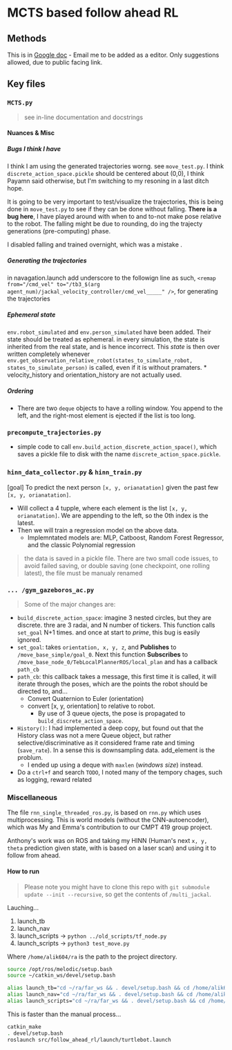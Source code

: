 # MCTS based follow ahead RL

## Methods

This is in [Google doc](https://docs.google.com/document/d/11x_Wpk4UQDjVFefjjUeyngc1KjLbhyIsAlf1_7Y_KVo/edit?usp=sharing) - Email me to be added as a editor. Only suggestions allowed, due to public facing link.

## Key files

### `MCTS.py`

> see in-line documentation and docstrings

#### Nuances & Misc

##### Bugs I think I have

I think I am using the generated trajectories worng. see `move_test.py`. I think `discrete_action_space.pickle` should be centered about (0,0), I think Payamn said otherwise, but I'm switching to my resoning in a last ditch hope.

It is going to be very important to test/visualize the trajectories, this is being done in `move_test.py` to see if they can be done without falling. **There is a bug here**, I have played around with when to and to-not make pose relative to the robot. The falling might be due to rounding, do ing the trajecty generations (pre-computing) phase. 

I disabled falling and trained overnight, which was a mistake .

##### Generating the trajectories

in navagation.launch add underscore to the followign line as such, `<remap from="/cmd_vel" to="/tb3_$(arg agent_num)/jackal_velocity_controller/cmd_vel_____" />`, for generating the trajectories

##### Ephemeral state

`env.robot_simulated` and `env.person_simulated` have been added. Their state should be treated as ephemeral. in every simulation, the state is inherited from the real state, and is hence incorrect. This _state_ is then over written completely whenever `env.get_observation_relative_robot(states_to_simulate_robot, states_to_simulate_person)` is called, even if it is without pramaters.
    * velocity_history and orientation_history are not actually used.

##### Ordering

* There are two `deque` objects to have a rolling window. You append to the left, and the right-most element is ejected if the list is too long.  

### `precompute_trajectories.py`

* simple code to call `env.build_action_discrete_action_space()`, which saves a pickle file to disk with the name `discrete_action_space.pickle`.

### `hinn_data_collector.py` & `hinn_train.py`

[goal] To predict the next person `[x, y, orianatation]` given the past few `[x, y, orianatation]`.

* Will collect a 4 tupple, where each element is the list `[x, y, orianatation]`. We are appending to the left, so the 0th index is the latest.
* Then we will train a regression model on the above data.
  * Implemntated models are: MLP, Catboost, Random Forest Regressor, and the classic Polynomial regression

> the data is saved in a pickle file. There are two small code issues, to avoid failed saving, or double saving (one checkpoint, one rolling latest), the file must be manualy renamed

### `... /gym_gazeboros_ac.py`

> Some of the major changes are:

* `build_discrete_action_space`: imagine 3 nested circles, but they are discrete. thre are 3 radai, and N number of tickers. This function calls `set_goal` N+1 times. and once at start to _prime_, this bug is easily ignored.
* `set_goal`: takes `orientation, x, y, z`, and **Publishes** to `/move_base_simple/goal_0`. Next this function **Subscribes** to `/move_base_node_0/TebLocalPlannerROS/local_plan` and has a callback `path_cb`
* `path_cb`: this callback takes a message, this first time it is called, it will iterate through the poses, which are the points the robot should be directed to, and...
  * Convert Quaternion to Euler (orientation)
  * convert [x, y, orientation] to relative to robot.
    * By use of 3 queue ojects, the pose is propagated to `build_discrete_action_space`.
* `History()`: I had implemented a deep copy, but found out that the History class was not a mere Queue object, but rather selective/discriminative as it considered frame rate and timing (`save_rate`). In a sense this is downsampling data. add_element is the problum.
  * I ended up using a deque with `maxlen` (_windows size_) instead.
* Do a `ctrl+f` and search `TODO`, I noted many of the tempory chages, such as logging, reward related

### Miscellaneous

The file `rnn_single_threaded_ros.py`, is based on `rnn.py` which uses multiprocessing. This is world models (without the CNN-autoencoder), which was My and Emma's contribution to our CMPT 419 group project.

Anthony's work was on ROS and taking my HINN (Human's next `x, y, theta` prediction given state, with is based on a laser scan) and using it to follow from ahead.

#### How to run

> Please note you might have to clone this repo with `git submodule update --init --recursive`, so get the contents of `/multi_jackal`.

Lauching...

1. launch_tb
2. launch_nav
3. launch_scripts  -> `python ../old_scripts/tf_node.py`
4. launch_scripts  -> `python3 test_move.py`

Where `/home/alik604/ra` is the path to the project directory.

```bash
source /opt/ros/melodic/setup.bash
source ~/catkin_ws/devel/setup.bash

alias launch_tb="cd ~/ra/far_ws && . devel/setup.bash && cd /home/alik604/ra/far_ws/ && roslaunch src/follow_ahead_rl/launch/turtlebot.launch"
alias launch_nav="cd ~/ra/far_ws && . devel/setup.bash && cd /home/alik604/ra/far_ws/ && roslaunch src/follow_ahead_rl/launch/navigation.launch"
alias launch_scripts="cd ~/ra/far_ws && . devel/setup.bash && cd /home/alik604/ra/far_ws/src/follow_ahead_rl/scripts && conda deactivate"
```

This is faster than the manual process...

```bash
catkin_make
. devel/setup.bash
roslaunch src/follow_ahead_rl/launch/turtlebot.launch
```
